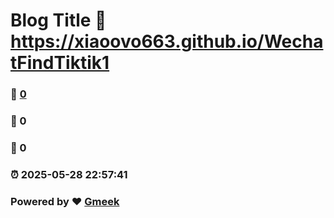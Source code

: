 # Blog Title :link: https://xiaoovo663.github.io/WechatFindTiktik1 
### :page_facing_up: [0](https://xiaoovo663.github.io/WechatFindTiktik1/tag.html) 
### :speech_balloon: 0 
### :hibiscus: 0 
### :alarm_clock: 2025-05-28 22:57:41 
### Powered by :heart: [Gmeek](https://github.com/Meekdai/Gmeek)

